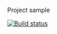Project sample

[![Build status](https://ci.appveyor.com/api/projects/status/t09l99lwtjrpui25?svg=true)](https://ci.appveyor.com/project/marinagagarina/3-1)

